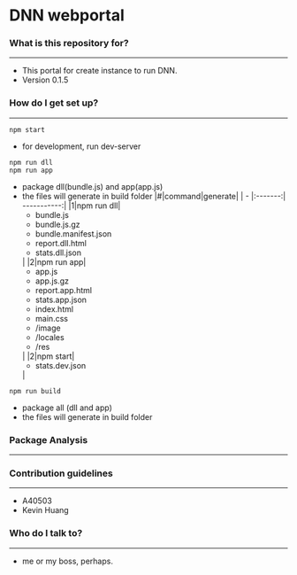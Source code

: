 # DNN webportal #



### What is this repository for? ###
------
* This portal for create instance to run DNN.
* Version 0.1.5

### How do I get set up? ###
------
```
npm start
```
* for development, run dev-server

```
npm run dll
npm run app
```
* package dll(bundle.js) and app(app.js)
* the files will generate in build folder
|#|command|generate|
| - |:-------:| -----------:|
|1|npm run dll|<ul><li>bundle.js</li><li>bundle.js.gz</li><li>bundle.manifest.json</li><li>report.dll.html</li><li>stats.dll.json</li></ul>|
|2|npm run app|<ul><li>app.js</li><li>app.js.gz</li><li>report.app.html</li><li>stats.app.json</li><li>index.html</li><li>main.css</li><li>/image</li><li>/locales</li><li>/res</li></ul>|
|2|npm start|<ul><li>stats.dev.json</li></ul>|

```
npm run build
```
* package all (dll and app)
* the files will generate in build folder

### Package Analysis ###
------



### Contribution guidelines ###
------
* A40503
* Kevin Huang

### Who do I talk to? ###
------
* me or my boss, perhaps.